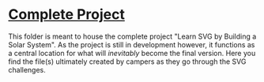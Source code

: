 # [Complete Project](https://codepen.io/borntofrappe/full/gJpKxx)

This folder is meant to house the complete project "Learn SVG by Building a Solar System". As the project is still in development however, it functions as a central location for what will _inevitably_ become the final version. Here you find the file(s) ultimately created by campers as they go through the SVG challenges.